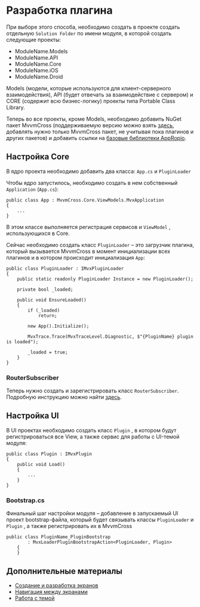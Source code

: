 # Разработка плагина

При выборе этого способа, необходимо создать в проекте создать отдельную `Solution Folder` по имени модуля, в которой создать следующие проекты:

* ModuleName.Models
* ModuleName.API
* ModuleName.Core
* ModuleName.iOS
* ModuleName.Droid

Models \(модели, которые используются для клиент-серверного взаимодействия\), API \(будет отвечать за взаимодействие с сервером\) и CORE \(содержит всю бизнес-логику\) проекты типа Portable Class Library.

Теперь во все проекты, кроме Models, необходимо добавить NuGet пакет MvvmCross \(поддерживаемую версию можно взять [здесь](/sborka-novogo-proekta/spisok-paketov.md), добавлять нужно только MvvmCross пакет, не учитывая пока плагинов и других пакетов\) и добавить ссылки на [базовые библиотеки AppRopio](/perechen-bibliotek-modulei.md).

## Настройка Core

В ядро проекта необходимо добавить два класса: `App.cs` и `PluginLoader`

Чтобы ядро запустилось, необходимо создать в нем собственный `Application` \(`App.cs`\):

```
public class App : MvvmCross.Core.ViewModels.MvxApplication
{
    ...
}
```

В этом классе выполняется регистрация сервисов и `ViewModel` , использующихся в Core.

Сейчас необходимо создать класс `PluginLoader` – это загрузчик плагина, который вызывается MvvmCross в момент инициализации всех плагинов и в котором происходит инициализация `App`:

```
public class PluginLoader : IMvxPluginLoader
{
    public static readonly PluginLoader Instance = new PluginLoader();

    private bool _loaded;

    public void EnsureLoaded()
    {
        if (_loaded)
            return;

        new App().Initialize();

        MvxTrace.Trace(MvxTraceLevel.Diagnostic, $"{PluginName} plugin is loaded");

        _loaded = true;
    }
}
```

### RouterSubscriber

Теперь нужно создать и зарегистрировать класс `RouterSubscriber`. Подробную инструкцию можно найти [здесь](/dorabotka-suschestvuyuschego-proekta/routersubscriber.md).

## Настройка UI

В UI проектах необходимо создать класс `Plugin` , в котором будут регистрироваться все View, а также сервис для работы с UI-темой модуля:

```
public class Plugin : IMvxPlugin
{
    public void Load()
    {
        ...
    }
}
```

### Bootstrap.cs

Финальный шаг настройки модуля – добавление в запускаемый UI проект bootstrap-файла, который будет связывать классы `PluginLoader` и `Plugin` , а также регистрировать их в MvvmCross

```
public class PluginName_PluginBootstrap 
        : MvxLoaderPluginBootstrapAction<PluginLoader, Plugin>
    {
    }
```

## Дополнительные материалы

* [Создание и разработка экранов](/dorabotka-suschestvuyuschego-proekta/razrabotka-ekranov.md)
* [Навигация между экранами](/dorabotka-suschestvuyuschego-proekta/rabota-s-navigatsiei.md)
* [Работа с темой](/dorabotka-suschestvuyuschego-proekta/rabota-s-temoi-proekta.md)




